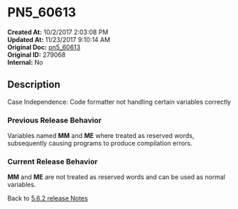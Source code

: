 # PN5_60613

**Created At:** 10/2/2017 2:03:08 PM  
**Updated At:** 11/23/2017 9:10:14 AM  
**Original Doc:** [pn5_60613](https://docs.jbase.com/36526-5-6-2-release-notes/pn5_60613)  
**Original ID:** 279068  
**Internal:** No  

## Description

Case Independence: Code formatter not handling certain variables correctly

### Previous Release Behavior

Variables named **MM** and **ME** where treated as reserved words, subsequently causing programs to produce compilation errors.

### Current Release Behavior

**MM** and **ME** are not treated as reserved words and can be used as normal variables.

Back to [5.6.2 release Notes](./../README.md)
